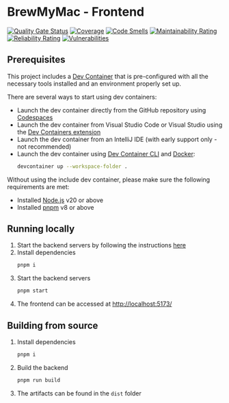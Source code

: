 # BrewMyMac - Frontend

[![Quality Gate Status](https://sonarcloud.io/api/project_badges/measure?project=brewmymac.sh-frontend&metric=alert_status)](https://sonarcloud.io/summary/new_code?id=brewmymac.sh-frontend)
[![Coverage](https://sonarcloud.io/api/project_badges/measure?project=brewmymac.sh-frontend&metric=coverage)](https://sonarcloud.io/summary/new_code?id=brewmymac.sh-frontend)
[![Code Smells](https://sonarcloud.io/api/project_badges/measure?project=brewmymac.sh-frontend&metric=code_smells)](https://sonarcloud.io/summary/new_code?id=brewmymac.sh-frontend)
[![Maintainability Rating](https://sonarcloud.io/api/project_badges/measure?project=brewmymac.sh-frontend&metric=sqale_rating)](https://sonarcloud.io/summary/new_code?id=brewmymac.sh-frontend)
[![Reliability Rating](https://sonarcloud.io/api/project_badges/measure?project=brewmymac.sh-frontend&metric=reliability_rating)](https://sonarcloud.io/summary/new_code?id=brewmymac.sh-frontend)
[![Vulnerabilities](https://sonarcloud.io/api/project_badges/measure?project=brewmymac.sh-frontend&metric=vulnerabilities)](https://sonarcloud.io/summary/new_code?id=brewmymac.sh-frontend)

## Prerequisites

This project includes a [Dev Container](https://containers.dev/) that is pre-configured with all the necessary tools installed and an environment properly set up.

There are several ways to start using dev containers:
* Launch the dev container directly from the GitHub repository using [Codespaces](https://github.com/features/codespaces)
* Launch the dev container from Visual Studio Code or Visual Studio using the [Dev Containers extension](https://marketplace.visualstudio.com/items?itemName=ms-vscode-remote.remote-containers)
* Launch the dev container from an IntelliJ IDE (with early support only - not recommended)
* Launch the dev container using [Dev Container CLI](https://github.com/devcontainers/cli) and [Docker](https://www.docker.com):
  ```bash
  devcontainer up --workspace-folder .
  ```

Without using the include dev container, please make sure the following requirements are met:

* Installed [Node.js](https://nodejs.org) v20 or above
* Installed [pnpm](https://pnpm.io) v8 or above

## Running locally

1. Start the backend servers by following the instructions [here](../backend/README.md)
2. Install dependencies
   ```sh
   pnpm i
   ```
3. Start the backend servers
   ```sh
   pnpm start
   ```
4. The frontend can be accessed at [http://localhost:5173/](http://localhost:5173/)

## Building from source

1. Install dependencies
   ```sh
   pnpm i
   ```
2. Build the backend
   ```sh
   pnpm run build
   ```
3. The artifacts can be found in the `dist` folder
